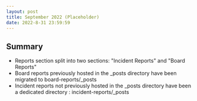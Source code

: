 ```yaml
---
layout: post
title: September 2022 (Placeholder)
date: 2022-8-31 23:59:59
---
```


## Summary

- Reports section split into two sections: "Incident Reports" and "Board Reports"
- Board reports previously hosted in the \_posts directory have been migrated to board-reports/\_posts
- Incident reports not previously hosted in the \_posts directory have been a dedicated directory : incident-reports/\_posts
